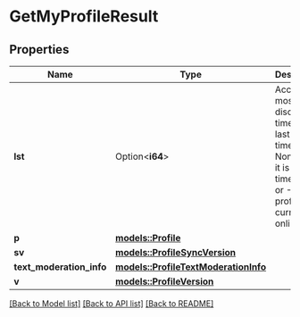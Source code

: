 # GetMyProfileResult

## Properties

Name | Type | Description | Notes
------------ | ------------- | ------------- | -------------
**lst** | Option<**i64**> | Account's most recent disconnect time.  If the last seen time is not None, then it is Unix timestamp or -1 if the profile is currently online. | [optional]
**p** | [**models::Profile**](Profile.md) |  | 
**sv** | [**models::ProfileSyncVersion**](ProfileSyncVersion.md) |  | 
**text_moderation_info** | [**models::ProfileTextModerationInfo**](ProfileTextModerationInfo.md) |  | 
**v** | [**models::ProfileVersion**](ProfileVersion.md) |  | 

[[Back to Model list]](../README.md#documentation-for-models) [[Back to API list]](../README.md#documentation-for-api-endpoints) [[Back to README]](../README.md)


